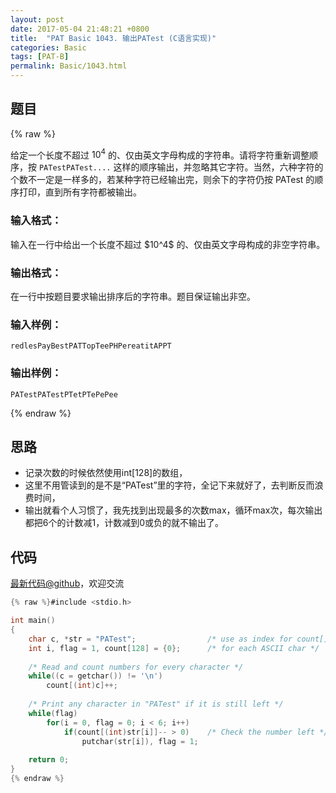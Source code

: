 ```yaml
---
layout: post
date: 2017-05-04 21:48:21 +0800
title:  "PAT Basic 1043. 输出PATest (C语言实现)"
categories: Basic
tags: [PAT-B]
permalink: Basic/1043.html
---
```


## 题目

{% raw %}<div class="ques-view"><p>给定一个长度不超过 <span>$10^4$</span> 的、仅由英文字母构成的字符串。请将字符重新调整顺序，按 <code>PATestPATest....</code> 这样的顺序输出，并忽略其它字符。当然，六种字符的个数不一定是一样多的，若某种字符已经输出完，则余下的字符仍按 PATest 的顺序打印，直到所有字符都被输出。</p>
<h3 id="-">输入格式：</h3>
<p>输入在一行中给出一个长度不超过 <span>$10^4$</span> 的、仅由英文字母构成的非空字符串。</p>
<h3 id="-">输出格式：</h3>
<p>在一行中按题目要求输出排序后的字符串。题目保证输出非空。</p>
<h3 id="-">输入样例：</h3>
<pre><code class="lang-in">redlesPayBestPATTopTeePHPereatitAPPT
</code></pre>
<h3 id="-">输出样例：</h3>
<pre><code class="lang-out">PATestPATestPTetPTePePee
</code></pre>
</div>{% endraw %}

## 思路

- 记录次数的时候依然使用int[128]的数组，
- 这里不用管读到的是不是“PATest”里的字符，全记下来就好了，去判断反而浪费时间，
- 输出就看个人习惯了，我先找到出现最多的次数max，循环max次，每次输出都把6个的计数减1，计数减到0或负的就不输出了。

## 代码

[最新代码@github](https://github.com/OliverLew/PAT/blob/master/PATBasic/1043.c)，欢迎交流
```c
{% raw %}#include <stdio.h>

int main()
{
    char c, *str = "PATest";                /* use as index for count[] */
    int i, flag = 1, count[128] = {0};      /* for each ASCII char */
    
    /* Read and count numbers for every character */
    while((c = getchar()) != '\n')
        count[(int)c]++;
    
    /* Print any character in "PATest" if it is still left */
    while(flag)
        for(i = 0, flag = 0; i < 6; i++) 
            if(count[(int)str[i]]-- > 0)    /* Check the number left */
                putchar(str[i]), flag = 1;
    
    return 0;
}
{% endraw %}
```